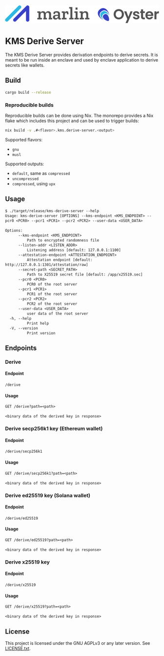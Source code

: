 ![Marlin Oyster Logo](./logo.svg)

# KMS Derive Server

The KMS Derive Server provides derivation endpoints to derive secrets. It is meant to be run inside an enclave and used by enclave application to derive secrets like wallets.

## Build

```bash
cargo build --release
```

### Reproducible builds

Reproducible builds can be done using Nix. The monorepo provides a Nix flake which includes this project and can be used to trigger builds:

```bash
nix build -v .#<flavor>.kms.derive-server.<output>
```

Supported flavors:
- `gnu`
- `musl`

Supported outputs:
- `default`, same as `compressed`
- `uncompressed`
- `compressed`, using `upx`

## Usage

```
$ ./target/release/kms-derive-server --help
Usage: kms-derive-server [OPTIONS] --kms-endpoint <KMS_ENDPOINT> --pcr0 <PCR0> --pcr1 <PCR1> --pcr2 <PCR2> --user-data <USER_DATA>

Options:
      --kms-endpoint <KMS_ENDPOINT>
          Path to encrypted randomness file
      --listen-addr <LISTEN_ADDR>
          Listening address [default: 127.0.0.1:1100]
      --attestation-endpoint <ATTESTATION_ENDPOINT>
          Attestation endpoint [default: http://127.0.0.1:1301/attestation/raw]
      --secret-path <SECRET_PATH>
          Path to X25519 secret file [default: /app/x25519.sec]
      --pcr0 <PCR0>
          PCR0 of the root server
      --pcr1 <PCR1>
          PCR1 of the root server
      --pcr2 <PCR2>
          PCR2 of the root server
      --user-data <USER_DATA>
          user data of the root server
  -h, --help
          Print help
  -V, --version
          Print version
```

## Endpoints

### Derive

#### Endpoint

`/derive`

#### Usage

```
GET /derive?path=<path>

<binary data of the derived key in response>
```

### Derive secp256k1 key (Ethereum wallet)

#### Endpoint

`/derive/secp256k1`

#### Usage

```
GET /derive/secp256k1?path=<path>

<binary data of the derived key in response>
```

### Derive ed25519 key (Solana wallet)

#### Endpoint

`/derive/ed25519`

#### Usage

```
GET /derive/ed25519?path=<path>

<binary data of the derived key in response>
```

### Derive x25519 key

#### Endpoint

`/derive/x25519`

#### Usage

```
GET /derive/x25519?path=<path>

<binary data of the derived key in response>
```

## License

This project is licensed under the GNU AGPLv3 or any later version. See [LICENSE.txt](./LICENSE.txt).
